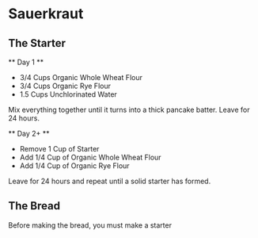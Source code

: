 # Sauerkraut


## The Starter

** Day 1 **

- 3/4 Cups Organic Whole Wheat Flour
- 3/4 Cups Organic Rye Flour
- 1.5 Cups Unchlorinated Water

Mix everything together until it turns into a thick pancake batter. Leave for 24 hours.

** Day 2+ **

- Remove 1 Cup of Starter
- Add 1/4 Cup of Organic Whole Wheat Flour
- Add 1/4 Cup of Organic Rye Flour

Leave for 24 hours and repeat until a solid starter has formed.


## The Bread

Before making the bread, you must make a starter